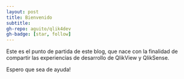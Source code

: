 ```yaml
---
layout: post
title: Bienvenido
subtitle: 
gh-repo: aguito/qlik4dev
gh-badge: [star, follow]
---
```


Este es el punto de partida de este blog, que nace con la finalidad de compartir las experiencias de desarrollo de QlikView y QlikSense.

Espero que sea de ayuda!